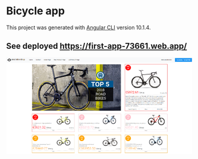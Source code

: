 # Bicycle app

This project was generated with [Angular CLI](https://github.com/angular/angular-cli) version 10.1.4.

## See deployed https://first-app-73661.web.app/

<img src="first-app.png" width="500"></img>
